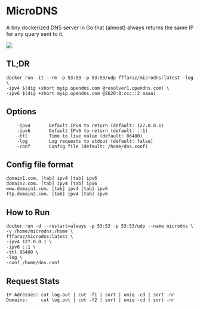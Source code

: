 # MicroDNS
A tiny dockerized DNS server in Go that (almost) always returns the same IP for any query sent to it.

[![](http://dockeri.co/image/fffaraz/microdns)](https://hub.docker.com/r/fffaraz/microdns/)

## TL;DR

```
docker run -it --rm -p 53:53 -p 53:53/udp fffaraz/microdns:latest -log \
-ipv4 $(dig +short myip.opendns.com @resolver1.opendns.com) \
-ipv6 $(dig +short myip.opendns.com @2620:0:ccc::2 aaaa)
```

## Options

```
	-ipv4		Default IPv4 to return (default: 127.0.0.1)
	-ipv6		Default IPv6 to return (default: ::1)
	-ttl		Time to live value (default: 86400)
	-log		Log requests to stdout (default: false)
	-conf		Config file (default: /home/dns.conf)
```

## Config file format

```
domain1.com. [tab] ipv4 [tab] ipv6
domain2.com. [tab] ipv4 [tab] ipv6
www.domain1.com. [tab] ipv4 [tab] ipv6
ftp.domain2.com. [tab] ipv4 [tab] ipv6
```

## How to Run

```
docker run -d --restart=always -p 53:53 -p 53:53/udp --name microdns \
-v /home/microdns:/home \
fffaraz/microdns:latest \
-ipv4 127.0.0.1 \
-ipv6 ::1 \
-ttl 86400 \
-log \
-conf /home/dns.conf
```

## Request Stats

```
IP Adresses: cat log.out | cut -f1 | sort | uniq -cd | sort -nr
Domains:     cat log.out | cut -f2 | sort | uniq -cd | sort -nr
```
